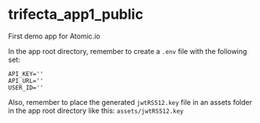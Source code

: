 # trifecta_app1_public

First demo app for Atomic.io

In the app root directory, remember to create a `.env` file with the following set:
```
API_KEY=''
API_URL=''
USER_ID=''
```

Also, remember to place the generated `jwtRS512.key` file in an assets folder in the app root directory like this: `assets/jwtRS512.key`